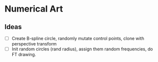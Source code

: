 # Numerical Art

## Ideas
- [ ] Create B-spline circle, randomly mutate control points, clone with perspective transform
- [ ] Init random circles (rand radius), assign them random frequencies, do FT drawing.